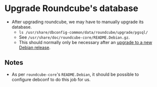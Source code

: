 # Upgrade Roundcube's database

* After upgrading roundcube, we may have to manually upgrade its database.
    * `ls /usr/share/dbconfig-common/data/roundcube/upgrade/pgsql/`
    * See `/usr/share/doc/roundcube-core/README.Debian.gz`.
    * This should normally only be necessary after an
      [upgrade to a new Debian release](/doc/upgrade.md).


## Notes

* As per `roundcube-core`'s `README.Debian`, it should be possible to configure
  debconf to do this job for us.
